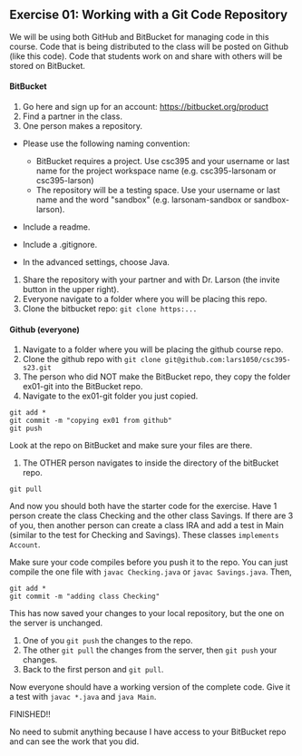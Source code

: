 ## Exercise 01: Working with a Git Code Repository

We will be using both GitHub and BitBucket for managing code in this course. Code that is being distributed to the class will be posted on Github (like this code). Code that students work on and share with others will be stored on BitBucket.

#### BitBucket

1. Go here and sign up for an account: https://bitbucket.org/product
1. Find a partner in the class.
1. One person makes a repository.

  - Please use the following naming convention:
    - BitBucket requires a project. Use csc395 and your username or last name for the project workspace name (e.g. csc395-larsonam or csc395-larson)
    - The repository will be a testing space. Use your username or last name and the word "sandbox" (e.g. larsonam-sandbox or sandbox-larson).

  - Include a readme.

  - Include a .gitignore.

  - In the advanced settings, choose Java.

1. Share the repository with your partner and with Dr. Larson (the invite button in the upper right).
1. Everyone navigate to a folder where you will be placing this repo.
1. Clone the bitbucket repo: `git clone https:...`

#### Github (everyone)

1. Navigate to a folder where you will be placing the github course repo.
1. Clone the github repo with `git clone git@github.com:lars1050/csc395-s23.git`
1. The person who did NOT make the BitBucket repo, they copy the folder ex01-git into the BitBucket repo.
1. Navigate to the ex01-git folder you just copied.
```
git add *
git commit -m "copying ex01 from github"
git push
```

Look at the repo on BitBucket and make sure your files are there.

1. The OTHER person navigates to inside the directory of the bitBucket repo.

```
git pull
```

And now you should both have the starter code for the exercise. Have 1 person create the class Checking and the other class Savings. If there are 3 of you, then another person can create a class IRA and add a test in Main (similar to the test for Checking and Savings). These classes `implements Account`.

Make sure your code compiles before you push it to the repo. You can just compile the one file with `javac Checking.java` or `javac Savings.java`. Then,

```
git add *
git commit -m "adding class Checking"
```

This has now saved your changes to your local repository, but the one on the server is unchanged.

1. One of you `git push` the changes to the repo.
1. The other `git pull` the changes from the server, then `git push` your changes.
1. Back to the first person and `git pull`.


Now everyone should have a working version of the complete code. Give it a test with `javac *.java` and `java Main`.

FINISHED!!

No need to submit anything because I have access to your BitBucket repo and can see the work that you did.

